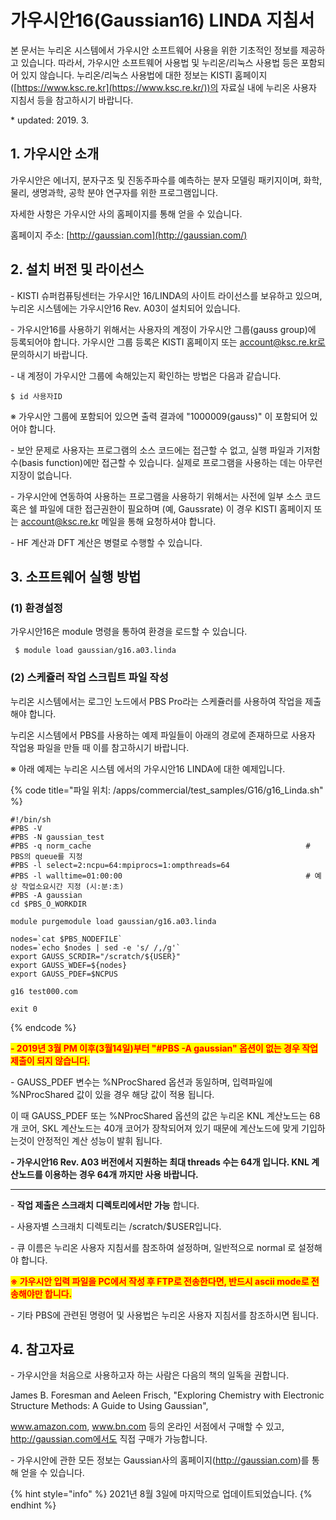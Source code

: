 # 가우시안16(Gaussian16) LINDA 지침서

본 문서는 누리온 시스템에서 가우시안 소프트웨어 사용을 위한 기초적인 정보를 제공하고 있습니다. 따라서, 가우시안 소프트웨어 사용법 및 누리온/리눅스 사용법 등은 포함되어 있지 않습니다. 누리온/리눅스 사용법에 대한 정보는 KISTI 홈페이지([https://www.ksc.re.kr](https://www.ksc.re.kr/))의 자료실 내에 누리온 사용자 지침서 등을 참고하시기 바랍니다.

\* updated: 2019. 3.

## **1. 가우시안 소개**

가우시안은 에너지, 분자구조 및 진동주파수를 예측하는 분자 모델링 패키지이며, 화학, 물리, 생명과학, 공학 분야 연구자를 위한 프로그램입니다.

자세한 사항은 가우시안 사의 홈페이지를 통해 얻을 수 있습니다.

홈페이지 주소: [http://gaussian.com](http://gaussian.com/)

## **2. 설치 버전 및 라이선스**

\- KISTI 슈퍼컴퓨팅센터는 가우시안 16/LINDA의 사이트 라이선스를 보유하고 있으며, 누리온 시스템에는 가우시안16 Rev. A03이 설치되어 있습니다.

\- 가우시안16를 사용하기 위해서는 사용자의 계정이 가우시안 그룹(gauss group)에 등록되어야 합니다. 가우시안 그룹 등록은 KISTI 홈페이지 또는 account@ksc.re.kr로 문의하시기 바랍니다.

\- 내 계정이 가우시안 그룹에 속해있는지 확인하는 방법은 다음과 같습니다.

```
$ id 사용자ID
```

※ 가우시안 그룹에 포함되어 있으면 출력 결과에 "1000009(gauss)" 이 포함되어 있어야 합니다.



\- 보안 문제로 사용자는 프로그램의 소스 코드에는 접근할 수 없고, 실행 파일과 기저함수(basis function)에만 접근할 수 있습니다. 실제로 프로그램을 사용하는 데는 아무런 지장이 없습니다.

\- 가우시안에 연동하여 사용하는 프로그램을 사용하기 위해서는 사전에 일부 소스 코드 혹은 쉘 파일에 대한 접근권한이 필요하며 (예, Gaussrate) 이 경우 KISTI 홈페이지 또는 account@ksc.re.kr 메일을 통해 요청하셔야 합니다.

\- HF 계산과 DFT 계산은 병렬로 수행할 수 있습니다.

## **3. 소프트웨어 실행 방법**

### **(1) 환경설정**

가우시안16은 module 명령을 통하여 환경을 로드할 수 있습니다.

```
 $ module load gaussian/g16.a03.linda
```

### **(2) 스케쥴러 작업 스크립트 파일 작성**

누리온 시스템에서는 로그인 노드에서 PBS Pro라는 스케쥴러를 사용하여 작업을 제출해야 합니다.

누리온 시스템에서 PBS를 사용하는 예제 파일들이 아래의 경로에 존재하므로 사용자 작업용 파일을 만들 때 이를 참고하시기 바랍니다.

※ 아래 예제는 누리온 시스템 에서의 가우시안16 LINDA에 대한 예제입니다.

{% code title="파일 위치: /apps/commercial/test_samples/G16/g16_Linda.sh" %}
```
#!/bin/sh
#PBS -V
#PBS -N gaussian_test
#PBS -q norm_cache                                                # PBS의 queue를 지정
#PBS -l select=2:ncpu=64:mpiprocs=1:ompthreads=64
#PBS -l walltime=01:00:00                                         # 예상 작업소요시간 지정 (시:분:초)
#PBS -A gaussian
cd $PBS_O_WORKDIR

module purgemodule load gaussian/g16.a03.linda

nodes=`cat $PBS_NODEFILE`
nodes=`echo $nodes | sed -e 's/ /,/g'`
export GAUSS_SCRDIR="/scratch/${USER}"
export GAUSS_WDEF=${nodes}
export GAUSS_PDEF=$NCPUS

g16 test000.com

exit 0
```
{% endcode %}

<mark style="color:red;">**- 2019년 3월 PM 이후(3월14일)부터 "#PBS -A gaussian" 옵션이 없는 경우 작업제출이 되지 않습니다.**</mark>

<mark style="color:red;"></mark>

\- GAUSS\_PDEF 변수는 %NProcShared 옵션과 동일하며, 입력파일에 %NProcShared 값이 있을 경우 해당 값이 적용 됩니다.

이 때 GAUSS\_PDEF 또는 %NProcShared 옵션의 값은 누리온 KNL 계산노드는 68개 코어, SKL 계산노드는 40개 코어가 장착되어져 있기 때문에 계산노드에 맞게 기입하는것이 안정적인 계산 성능이 발휘 됩니다.

**- 가우시안16 Rev. A03 버전에서 지원하는 최대 threads 수는 64개 입니다. KNL 계산노드를 이용하는 경우 64개 까지만 사용 바랍니다.**

****

\- **작업 제출은 스크래치 디렉토리에서만 가능** 합니다.

\- 사용자별 스크래치 디렉토리는 /scratch/$USER입니다.



\- 큐 이름은 누리온 사용자 지침서를 참조하여 설정하며, 일반적으로 normal 로 설정해야 합니다.

<mark style="color:red;">**※ 가우시안 입력 파일을 PC에서 작성 후 FTP로 전송한다면, 반드시 ascii mode로 전송해야만 합니다.**</mark>

\- 기타 PBS에 관련된 명령어 및 사용법은 누리온 사용자 지침서를 참조하시면 됩니다.

## **4. 참고자료**

\- 가우시안을 처음으로 사용하고자 하는 사람은 다음의 책의 일독을 권합니다.

James B. Foresman and Aeleen Frisch, "Exploring Chemistry with Electronic Structure Methods: A Guide to Using Gaussian",

www.amazon.com, www.bn.com 등의 온라인 서점에서 구매할 수 있고, http://gaussian.com에서도 직접 구매가 가능합니다.

\- 가우시안에 관한 모든 정보는 Gaussian사의 홈페이지(http://gaussian.com)를 통해 얻을 수 있습니다.

{% hint style="info" %}
2021년 8월 3일에 마지막으로 업데이트되었습니다.
{% endhint %}
